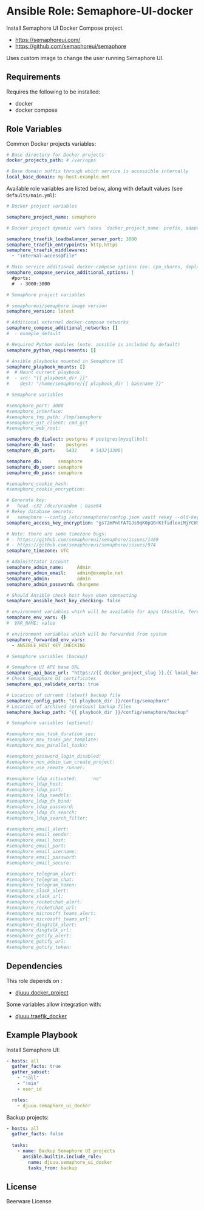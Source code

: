 Ansible Role: Semaphore-UI-docker
=================================

Install Semaphore UI Docker Compose project.

- https://semaphoreui.com/
- https://github.com/semaphoreui/semaphore

Uses custom image to change the user running Semaphore UI.

Requirements
------------

Requires the following to be installed:
- docker
- docker compose

Role Variables
--------------

Common Docker projects variables:

```yaml
# Base directory for Docker projects
docker_projects_path: # /var/apps

# Base domain suffix through which service is accessible internally
local_base_domain: my-host.example.net
```

Available role variables are listed below, along with default values (see `defaults/main.yml`):

```yaml
# Docker project variables

semaphore_project_name: semaphore

# Docker project dynamic vars (uses `docker_project_name` prefix, adapt if overridden)

semaphore_traefik_loadbalancer_server_port: 3000
semaphore_traefik_entrypoints: http,https
semaphore_traefik_middlewares:
  - "internal-access@file"

# Main service additional docker-compose options (ex: cpu_shares, deploy, ...)
semaphore_compose_service_additional_options: |
  #ports:
  #  - 3000:3000
```

```yaml
# Semaphore project variables

# semaphoreui/semaphore image version
semaphore_version: latest

# Additional external docker-compose networks
semaphore_compose_additional_networks: []
#  - example_default

# Required Python modules (note: ansible is included by default)
semaphore_python_requirements: []

# Ansible playbooks mounted in Semaphore UI
semaphore_playbook_mounts: []
#  # Mount current playbook
#  - src: "{{ playbook_dir }}"
#    dest: "/home/semaphore/{{ playbook_dir | basename }}"
```

```yaml
# Semaphore variables

#semaphore_port: 3000
#semaphore_interface:
#semaphore_tmp_path: /tmp/semaphore
#semaphore_git_client: cmd_git
#semaphore_web_root:

semaphore_db_dialect: postgres # postgres|mysql|bolt
semaphore_db_host:    postgres
semaphore_db_port:    5432     # 5432|3306|

semaphore_db:      semaphore
semaphore_db_user: semaphore
semaphore_db_pass: semaphore

#semaphore_cookie_hash:
#semaphore_cookie_encryption:

# Generate key:
#   head -c32 /dev/urandom | base64
# Rekey database secrets:
#   semaphore --config /etc/semaphore/config.json vault rekey --old-key <previous-encryption-key>
semaphore_access_key_encryption: "gs72mPntFATGJs9qK0pQ0rKtfidlexiMjYCH9gWKhTU="

# Note: there are some timezone bugs:
# - https://github.com/semaphoreui/semaphore/issues/1469
# - https://github.com/semaphoreui/semaphore/issues/974
semaphore_timezone: UTC

# Administrator account
semaphore_admin_name:     Admin
semaphore_admin_email:    admin@example.net
semaphore_admin:          admin
semaphore_admin_password: changeme

# Should Ansible check host keys when connecting
semaphore_ansible_host_key_checking: false

# environment variables which will be available for apps (Ansible, Terraform, etc).
semaphore_env_vars: {}
#  VAR_NAME: value

# environment variables which will be forwarded from system
semaphore_forwarded_env_vars:
  - ANSIBLE_HOST_KEY_CHECKING
```

```yaml
# Semaphore variables (backup)

# Semaphore UI API base URL
semaphore_api_base_url: "https://{{ docker_project_slug }}.{{ local_base_domain }}/api"
# Check Semaphore UI certificates
semaphore_api_validate_certs: true

# Location of current (latest) backup file
semaphore_config_path: "{{ playbook_dir }}/config/semaphore"
# Location of archived (previous) backup files
semaphore_backup_path: "{{ playbook_dir }}/config/semaphore/backup"
```

```yaml
# Semaphore variables (optional)

#semaphore_max_task_duration_sec:
#semaphore_max_tasks_per_template:
#semaphore_max_parallel_tasks:

#semaphore_password_login_disabled:
#semaphore_non_admin_can_create_project:
#semaphore_use_remote_runner:

#semaphore_ldap_activated:     'no'
#semaphore_ldap_host:
#semaphore_ldap_port:
#semaphore_ldap_needtls:
#semaphore_ldap_dn_bind:
#semaphore_ldap_password:
#semaphore_ldap_dn_search:
#semaphore_ldap_search_filter:

#semaphore_email_alert:
#semaphore_email_sender:
#semaphore_email_host:
#semaphore_email_port:
#semaphore_email_username:
#semaphore_email_password:
#semaphore_email_secure:

#semaphore_telegram_alert:
#semaphore_telegram_chat:
#semaphore_telegram_token:
#semaphore_slack_alert:
#semaphore_slack_url:
#semaphore_rocketchat_alert:
#semaphore_rocketchat_url:
#semaphore_microsoft_teams_alert:
#semaphore_microsoft_teams_url:
#semaphore_dingtalk_alert:
#semaphore_dingtalk_url:
#semaphore_gotify_alert:
#semaphore_gotify_url:
#semaphore_gotify_token:
```

Dependencies
------------

This role depends on :
- [djuuu.docker_project](https://github.com/Djuuu/ansible-role-docker-project)

Some variables allow integration with:
- [djuuu.traefik_docker](https://github.com/Djuuu/ansible-role-traefik-docker)

Example Playbook
----------------

Install Semaphore UI:
```yaml
- hosts: all
  gather_facts: true
  gather_subset:
    - "!all"
    - "!min"
    - user_id

  roles:
    - djuuu.semaphore_ui_docker
```

Backup projects:
```yaml
- hosts: all
  gather_facts: false
  
  tasks:
    - name: Backup Semaphore UI projects
      ansible.builtin.include_role:
        name: djuuu.semaphore_ui_docker
        tasks_from: backup
```

License
-------

Beerware License

